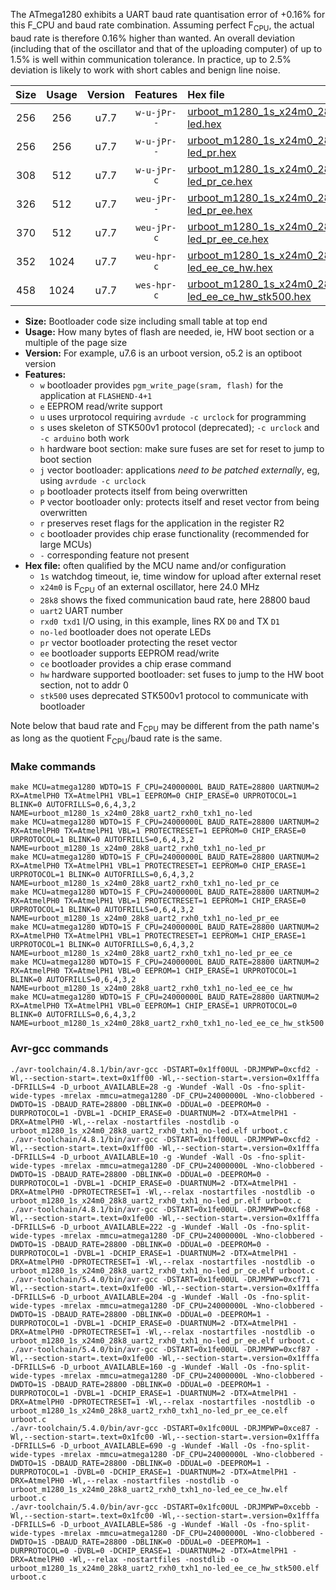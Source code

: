 The ATmega1280 exhibits a UART baud rate quantisation error of +0.16% for this F_CPU and baud rate combination. Assuming perfect F<sub>CPU</sub>, the actual baud rate is therefore 0.16% higher than wanted. An overall deviation (including that of the oscillator and that of the uploading computer) of up to 1.5% is well within communication tolerance. In practice, up to 2.5% deviation is likely to work with short cables and benign line noise.

|Size|Usage|Version|Features|Hex file|
|:-:|:-:|:-:|:-:|:--|
|256|256|u7.7|`w-u-jPr--`|[urboot_m1280_1s_x24m0_28k8_uart2_rxh0_txh1_no-led.hex](https://raw.githubusercontent.com/stefanrueger/urboot.hex/main/mcus/atmega1280/watchdog_1_s/external_oscillator/24m000000_hz/%2B%2B28k8_baud/uart2_rxh0_txh1/no-led/urboot_m1280_1s_x24m0_28k8_uart2_rxh0_txh1_no-led.hex)|
|256|256|u7.7|`w-u-jPr--`|[urboot_m1280_1s_x24m0_28k8_uart2_rxh0_txh1_no-led_pr.hex](https://raw.githubusercontent.com/stefanrueger/urboot.hex/main/mcus/atmega1280/watchdog_1_s/external_oscillator/24m000000_hz/%2B%2B28k8_baud/uart2_rxh0_txh1/no-led/urboot_m1280_1s_x24m0_28k8_uart2_rxh0_txh1_no-led_pr.hex)|
|308|512|u7.7|`w-u-jPr-c`|[urboot_m1280_1s_x24m0_28k8_uart2_rxh0_txh1_no-led_pr_ce.hex](https://raw.githubusercontent.com/stefanrueger/urboot.hex/main/mcus/atmega1280/watchdog_1_s/external_oscillator/24m000000_hz/%2B%2B28k8_baud/uart2_rxh0_txh1/no-led/urboot_m1280_1s_x24m0_28k8_uart2_rxh0_txh1_no-led_pr_ce.hex)|
|326|512|u7.7|`weu-jPr--`|[urboot_m1280_1s_x24m0_28k8_uart2_rxh0_txh1_no-led_pr_ee.hex](https://raw.githubusercontent.com/stefanrueger/urboot.hex/main/mcus/atmega1280/watchdog_1_s/external_oscillator/24m000000_hz/%2B%2B28k8_baud/uart2_rxh0_txh1/no-led/urboot_m1280_1s_x24m0_28k8_uart2_rxh0_txh1_no-led_pr_ee.hex)|
|370|512|u7.7|`weu-jPr-c`|[urboot_m1280_1s_x24m0_28k8_uart2_rxh0_txh1_no-led_pr_ee_ce.hex](https://raw.githubusercontent.com/stefanrueger/urboot.hex/main/mcus/atmega1280/watchdog_1_s/external_oscillator/24m000000_hz/%2B%2B28k8_baud/uart2_rxh0_txh1/no-led/urboot_m1280_1s_x24m0_28k8_uart2_rxh0_txh1_no-led_pr_ee_ce.hex)|
|352|1024|u7.7|`weu-hpr-c`|[urboot_m1280_1s_x24m0_28k8_uart2_rxh0_txh1_no-led_ee_ce_hw.hex](https://raw.githubusercontent.com/stefanrueger/urboot.hex/main/mcus/atmega1280/watchdog_1_s/external_oscillator/24m000000_hz/%2B%2B28k8_baud/uart2_rxh0_txh1/no-led/urboot_m1280_1s_x24m0_28k8_uart2_rxh0_txh1_no-led_ee_ce_hw.hex)|
|458|1024|u7.7|`wes-hpr-c`|[urboot_m1280_1s_x24m0_28k8_uart2_rxh0_txh1_no-led_ee_ce_hw_stk500.hex](https://raw.githubusercontent.com/stefanrueger/urboot.hex/main/mcus/atmega1280/watchdog_1_s/external_oscillator/24m000000_hz/%2B%2B28k8_baud/uart2_rxh0_txh1/no-led/urboot_m1280_1s_x24m0_28k8_uart2_rxh0_txh1_no-led_ee_ce_hw_stk500.hex)|

- **Size:** Bootloader code size including small table at top end
- **Usage:** How many bytes of flash are needed, ie, HW boot section or a multiple of the page size
- **Version:** For example, u7.6 is an urboot version, o5.2 is an optiboot version
- **Features:**
  + `w` bootloader provides `pgm_write_page(sram, flash)` for the application at `FLASHEND-4+1`
  + `e` EEPROM read/write support
  + `u` uses urprotocol requiring `avrdude -c urclock` for programming
  + `s` uses skeleton of STK500v1 protocol (deprecated); `-c urclock` and `-c arduino` both work
  + `h` hardware boot section: make sure fuses are set for reset to jump to boot section
  + `j` vector bootloader: applications *need to be patched externally*, eg, using `avrdude -c urclock`
  + `p` bootloader protects itself from being overwritten
  + `P` vector bootloader only: protects itself and reset vector from being overwritten
  + `r` preserves reset flags for the application in the register R2
  + `c` bootloader provides chip erase functionality (recommended for large MCUs)
  + `-` corresponding feature not present
- **Hex file:** often qualified by the MCU name and/or configuration
  + `1s` watchdog timeout, ie, time window for upload after external reset
  + `x24m0` is F<sub>CPU</sub> of an external oscillator, here 24.0 MHz
  + `28k8` shows the fixed communication baud rate, here 28800 baud
  + `uart2` UART number
  + `rxd0 txd1` I/O using, in this example, lines RX `D0` and TX `D1`
  + `no-led` bootloader does not operate LEDs
  + `pr` vector bootloader protecting the reset vector
  + `ee` bootloader supports EEPROM read/write
  + `ce` bootloader provides a chip erase command
  + `hw` hardware supported bootloader: set fuses to jump to the HW boot section, not to addr 0
  + `stk500` uses deprecated STK500v1 protocol to communicate with bootloader


Note below that baud rate and F<sub>CPU</sub> may be different from the path name's as long as the quotient F<sub>CPU</sub>/baud rate is the same.

### Make commands
```
make MCU=atmega1280 WDTO=1S F_CPU=24000000L BAUD_RATE=28800 UARTNUM=2 RX=AtmelPH0 TX=AtmelPH1 VBL=1 EEPROM=0 CHIP_ERASE=0 URPROTOCOL=1 BLINK=0 AUTOFRILLS=0,6,4,3,2 NAME=urboot_m1280_1s_x24m0_28k8_uart2_rxh0_txh1_no-led
make MCU=atmega1280 WDTO=1S F_CPU=24000000L BAUD_RATE=28800 UARTNUM=2 RX=AtmelPH0 TX=AtmelPH1 VBL=1 PROTECTRESET=1 EEPROM=0 CHIP_ERASE=0 URPROTOCOL=1 BLINK=0 AUTOFRILLS=0,6,4,3,2 NAME=urboot_m1280_1s_x24m0_28k8_uart2_rxh0_txh1_no-led_pr
make MCU=atmega1280 WDTO=1S F_CPU=24000000L BAUD_RATE=28800 UARTNUM=2 RX=AtmelPH0 TX=AtmelPH1 VBL=1 PROTECTRESET=1 EEPROM=0 CHIP_ERASE=1 URPROTOCOL=1 BLINK=0 AUTOFRILLS=0,6,4,3,2 NAME=urboot_m1280_1s_x24m0_28k8_uart2_rxh0_txh1_no-led_pr_ce
make MCU=atmega1280 WDTO=1S F_CPU=24000000L BAUD_RATE=28800 UARTNUM=2 RX=AtmelPH0 TX=AtmelPH1 VBL=1 PROTECTRESET=1 EEPROM=1 CHIP_ERASE=0 URPROTOCOL=1 BLINK=0 AUTOFRILLS=0,6,4,3,2 NAME=urboot_m1280_1s_x24m0_28k8_uart2_rxh0_txh1_no-led_pr_ee
make MCU=atmega1280 WDTO=1S F_CPU=24000000L BAUD_RATE=28800 UARTNUM=2 RX=AtmelPH0 TX=AtmelPH1 VBL=1 PROTECTRESET=1 EEPROM=1 CHIP_ERASE=1 URPROTOCOL=1 BLINK=0 AUTOFRILLS=0,6,4,3,2 NAME=urboot_m1280_1s_x24m0_28k8_uart2_rxh0_txh1_no-led_pr_ee_ce
make MCU=atmega1280 WDTO=1S F_CPU=24000000L BAUD_RATE=28800 UARTNUM=2 RX=AtmelPH0 TX=AtmelPH1 VBL=0 EEPROM=1 CHIP_ERASE=1 URPROTOCOL=1 BLINK=0 AUTOFRILLS=0,6,4,3,2 NAME=urboot_m1280_1s_x24m0_28k8_uart2_rxh0_txh1_no-led_ee_ce_hw
make MCU=atmega1280 WDTO=1S F_CPU=24000000L BAUD_RATE=28800 UARTNUM=2 RX=AtmelPH0 TX=AtmelPH1 VBL=0 EEPROM=1 CHIP_ERASE=1 URPROTOCOL=0 BLINK=0 AUTOFRILLS=0,6,4,3,2 NAME=urboot_m1280_1s_x24m0_28k8_uart2_rxh0_txh1_no-led_ee_ce_hw_stk500
```

### Avr-gcc commands
```
./avr-toolchain/4.8.1/bin/avr-gcc -DSTART=0x1ff00UL -DRJMPWP=0xcfd2 -Wl,--section-start=.text=0x1ff00 -Wl,--section-start=.version=0x1fffa -DFRILLS=4 -D_urboot_AVAILABLE=28 -g -Wundef -Wall -Os -fno-split-wide-types -mrelax -mmcu=atmega1280 -DF_CPU=24000000L -Wno-clobbered -DWDTO=1S -DBAUD_RATE=28800 -DBLINK=0 -DDUAL=0 -DEEPROM=0 -DURPROTOCOL=1 -DVBL=1 -DCHIP_ERASE=0 -DUARTNUM=2 -DTX=AtmelPH1 -DRX=AtmelPH0 -Wl,--relax -nostartfiles -nostdlib -o urboot_m1280_1s_x24m0_28k8_uart2_rxh0_txh1_no-led.elf urboot.c
./avr-toolchain/4.8.1/bin/avr-gcc -DSTART=0x1ff00UL -DRJMPWP=0xcfd2 -Wl,--section-start=.text=0x1ff00 -Wl,--section-start=.version=0x1fffa -DFRILLS=4 -D_urboot_AVAILABLE=10 -g -Wundef -Wall -Os -fno-split-wide-types -mrelax -mmcu=atmega1280 -DF_CPU=24000000L -Wno-clobbered -DWDTO=1S -DBAUD_RATE=28800 -DBLINK=0 -DDUAL=0 -DEEPROM=0 -DURPROTOCOL=1 -DVBL=1 -DCHIP_ERASE=0 -DUARTNUM=2 -DTX=AtmelPH1 -DRX=AtmelPH0 -DPROTECTRESET=1 -Wl,--relax -nostartfiles -nostdlib -o urboot_m1280_1s_x24m0_28k8_uart2_rxh0_txh1_no-led_pr.elf urboot.c
./avr-toolchain/4.8.1/bin/avr-gcc -DSTART=0x1fe00UL -DRJMPWP=0xcf68 -Wl,--section-start=.text=0x1fe00 -Wl,--section-start=.version=0x1fffa -DFRILLS=6 -D_urboot_AVAILABLE=222 -g -Wundef -Wall -Os -fno-split-wide-types -mrelax -mmcu=atmega1280 -DF_CPU=24000000L -Wno-clobbered -DWDTO=1S -DBAUD_RATE=28800 -DBLINK=0 -DDUAL=0 -DEEPROM=0 -DURPROTOCOL=1 -DVBL=1 -DCHIP_ERASE=1 -DUARTNUM=2 -DTX=AtmelPH1 -DRX=AtmelPH0 -DPROTECTRESET=1 -Wl,--relax -nostartfiles -nostdlib -o urboot_m1280_1s_x24m0_28k8_uart2_rxh0_txh1_no-led_pr_ce.elf urboot.c
./avr-toolchain/5.4.0/bin/avr-gcc -DSTART=0x1fe00UL -DRJMPWP=0xcf71 -Wl,--section-start=.text=0x1fe00 -Wl,--section-start=.version=0x1fffa -DFRILLS=6 -D_urboot_AVAILABLE=204 -g -Wundef -Wall -Os -fno-split-wide-types -mrelax -mmcu=atmega1280 -DF_CPU=24000000L -Wno-clobbered -DWDTO=1S -DBAUD_RATE=28800 -DBLINK=0 -DDUAL=0 -DEEPROM=1 -DURPROTOCOL=1 -DVBL=1 -DCHIP_ERASE=0 -DUARTNUM=2 -DTX=AtmelPH1 -DRX=AtmelPH0 -DPROTECTRESET=1 -Wl,--relax -nostartfiles -nostdlib -o urboot_m1280_1s_x24m0_28k8_uart2_rxh0_txh1_no-led_pr_ee.elf urboot.c
./avr-toolchain/5.4.0/bin/avr-gcc -DSTART=0x1fe00UL -DRJMPWP=0xcf87 -Wl,--section-start=.text=0x1fe00 -Wl,--section-start=.version=0x1fffa -DFRILLS=6 -D_urboot_AVAILABLE=160 -g -Wundef -Wall -Os -fno-split-wide-types -mrelax -mmcu=atmega1280 -DF_CPU=24000000L -Wno-clobbered -DWDTO=1S -DBAUD_RATE=28800 -DBLINK=0 -DDUAL=0 -DEEPROM=1 -DURPROTOCOL=1 -DVBL=1 -DCHIP_ERASE=1 -DUARTNUM=2 -DTX=AtmelPH1 -DRX=AtmelPH0 -DPROTECTRESET=1 -Wl,--relax -nostartfiles -nostdlib -o urboot_m1280_1s_x24m0_28k8_uart2_rxh0_txh1_no-led_pr_ee_ce.elf urboot.c
./avr-toolchain/5.4.0/bin/avr-gcc -DSTART=0x1fc00UL -DRJMPWP=0xce87 -Wl,--section-start=.text=0x1fc00 -Wl,--section-start=.version=0x1fffa -DFRILLS=6 -D_urboot_AVAILABLE=690 -g -Wundef -Wall -Os -fno-split-wide-types -mrelax -mmcu=atmega1280 -DF_CPU=24000000L -Wno-clobbered -DWDTO=1S -DBAUD_RATE=28800 -DBLINK=0 -DDUAL=0 -DEEPROM=1 -DURPROTOCOL=1 -DVBL=0 -DCHIP_ERASE=1 -DUARTNUM=2 -DTX=AtmelPH1 -DRX=AtmelPH0 -Wl,--relax -nostartfiles -nostdlib -o urboot_m1280_1s_x24m0_28k8_uart2_rxh0_txh1_no-led_ee_ce_hw.elf urboot.c
./avr-toolchain/5.4.0/bin/avr-gcc -DSTART=0x1fc00UL -DRJMPWP=0xcebb -Wl,--section-start=.text=0x1fc00 -Wl,--section-start=.version=0x1fffa -DFRILLS=6 -D_urboot_AVAILABLE=586 -g -Wundef -Wall -Os -fno-split-wide-types -mrelax -mmcu=atmega1280 -DF_CPU=24000000L -Wno-clobbered -DWDTO=1S -DBAUD_RATE=28800 -DBLINK=0 -DDUAL=0 -DEEPROM=1 -DURPROTOCOL=0 -DVBL=0 -DCHIP_ERASE=1 -DUARTNUM=2 -DTX=AtmelPH1 -DRX=AtmelPH0 -Wl,--relax -nostartfiles -nostdlib -o urboot_m1280_1s_x24m0_28k8_uart2_rxh0_txh1_no-led_ee_ce_hw_stk500.elf urboot.c
```

